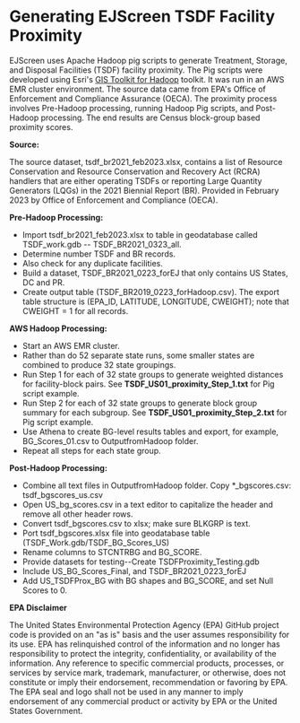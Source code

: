 # **Generating EJScreen TSDF Facility Proximity**

EJScreen uses Apache Hadoop pig scripts to generate Treatment, Storage, and Disposal Facilities (TSDF) facility proximity. The Pig scripts were developed using Esri's [GIS Toolkit for Hadoop](https://esri.github.io/gis-tools-for-hadoop/) toolkit. It was run in an AWS EMR cluster environment. The source data came from EPA's Office of Enforcement and Compliance Assurance (OECA). The proximity process involves Pre-Hadoop processing, running Hadoop Pig scripts, and Post-Hadoop processing. The end results are Census block-group based proximity scores.

**Source:**

The source dataset, tsdf\_br2021\_feb2023.xlsx, contains a list of Resource Conservation and Resource Conservation and Recovery Act (RCRA) handlers that are either operating TSDFs or reporting Large Quantity Generators (LQGs) in the 2021 Biennial Report (BR). Provided in February 2023 by Office of Enforcement and Compliance (OECA).

**Pre-Hadoop Processing:**

- Import tsdf\_br2021\_feb2023.xlsx to table in geodatabase called TSDF\_work.gdb -- TSDF\_BR2021\_0323\_all.
- Determine number TSDF and BR records.
- Also check for any duplicate facilities.
- Build a dataset, TSDF\_BR2021\_0223\_forEJ that only contains US States, DC and PR.
- Create output table (TSDF\_BR2019\_0223\_forHadoop.csv). The export table structure is (EPA\_ID, LATITUDE, LONGITUDE, CWEIGHT); note that CWEIGHT = 1 for all records.

**AWS Hadoop Processing:**

- Start an AWS EMR cluster.
- Rather than do 52 separate state runs, some smaller states are combined to produce 32 state groupings.
- Run Step 1 for each of 32 state groups to generate weighted distances for facility-block pairs. See **TSDF\_US01\_proximity\_Step\_1.txt** for Pig script example.
- Run Step 2 for each of 32 state groups to generate block group summary for each subgroup. See **TSDF\_US01\_proximity\_Step\_2.txt** for Pig script example.
- Use Athena to create BG-level results tables and export, for example, BG\_Scores\_01.csv to OutputfromHadoop folder.
- Repeat all steps for each state group.

**Post-Hadoop Processing:**

- Combine all text files in OutputfromHadoop folder. Copy \*\_bgscores.csv: tsdf\_bgscores\_us.csv
- Open US_bg_scores.csv in a text editor to capitalize the header and remove all other header rows. 
- Convert tsdf\_bgscores.csv to xlsx; make sure BLKGRP is text.
- Port tsdf\_bgscores.xlsx file into geodatabase table (TSDF\_Work.gdb/TSDF\_BG\_Scores\_US)
- Rename columns to STCNTRBG and BG\_SCORE.
- Provide datasets for testing--Create TSDFProximity\_Testing.gdb
- Include US\_BG\_Scores\_Final, and TSDF\_BR2021\_0223\_forEJ
- Add US\_TSDFProx\_BG with BG shapes and BG\_SCORE, and set Null Scores to 0.

**EPA Disclaimer**

The United States Environmental Protection Agency (EPA) GitHub project code is provided on an "as is" basis and the user assumes responsibility for its use. EPA has relinquished control of the information and no longer has responsibility to protect the integrity, confidentiality, or availability of the information. Any reference to specific commercial products, processes, or services by service mark, trademark, manufacturer, or otherwise, does not constitute or imply their endorsement, recommendation or favoring by EPA. The EPA seal and logo shall not be used in any manner to imply endorsement of any commercial product or activity by EPA or the United States Government.
